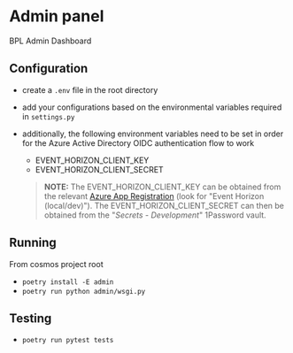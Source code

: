 # Admin panel

BPL Admin Dashboard

## Configuration

- create a `.env` file in the root directory
- add your configurations based on the environmental variables required in `settings.py`
- additionally, the following environment variables need to be set in order for the Azure Active Directory OIDC authentication flow to work

  - EVENT_HORIZON_CLIENT_KEY
  - EVENT_HORIZON_CLIENT_SECRET

  > **NOTE:**  The EVENT_HORIZON_CLIENT_KEY can be obtained from the relevant [Azure App Registration](https://portal.azure.com/#blade/Microsoft_AAD_RegisteredApps/ApplicationsListBlade) (look for "Event Horizon (local/dev)"). The EVENT_HORIZON_CLIENT_SECRET can then be obtained from the "_Secrets - Development_" 1Password vault.

## Running
From cosmos project root

- `poetry install -E admin`
- `poetry run python admin/wsgi.py`

## Testing

- `poetry run pytest tests`
